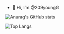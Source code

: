 - 👋 Hi, I’m @209youngG

<!---
209youngG/209youngG is a ✨ special ✨ repository because its `README.md` (this file) appears on your GitHub profile.
You can click the Preview link to take a look at your changes.
--->
![Anurag's GitHub stats](https://github-readme-stats.vercel.app/api?username=209youngG&show_icons=true&include_all_commits=true&theme=dracula&hide_border=true&count_private=true)

![Top Langs](https://github-readme-stats.vercel.app/api/top-langs/?username=209youngG&layout=compact&theme=dracula)
